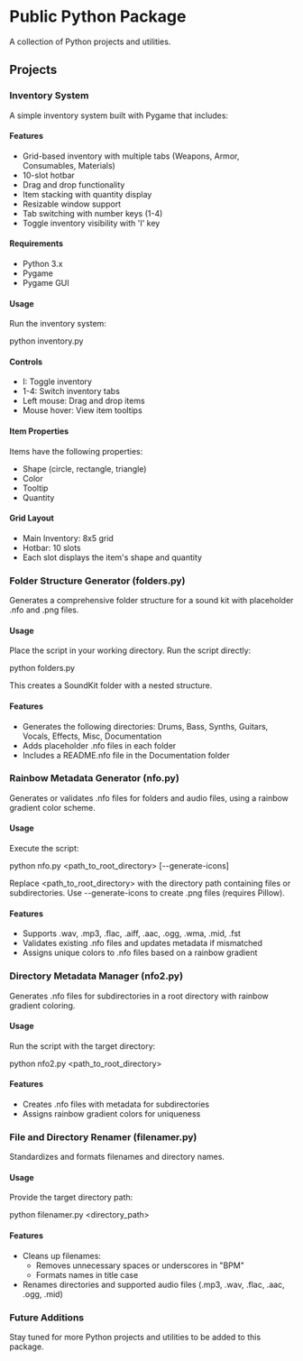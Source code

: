 # Public Python Package

A collection of Python projects and utilities.

## Projects

### Inventory System

A simple inventory system built with Pygame that includes:

#### Features
- Grid-based inventory with multiple tabs (Weapons, Armor, Consumables, Materials)
- 10-slot hotbar
- Drag and drop functionality 
- Item stacking with quantity display
- Resizable window support
- Tab switching with number keys (1-4)
- Toggle inventory visibility with 'I' key

#### Requirements
- Python 3.x
- Pygame
- Pygame GUI

#### Usage
Run the inventory system:

python inventory.py

#### Controls
- I: Toggle inventory
- 1-4: Switch inventory tabs
- Left mouse: Drag and drop items
- Mouse hover: View item tooltips

#### Item Properties
Items have the following properties:
- Shape (circle, rectangle, triangle)
- Color
- Tooltip
- Quantity

#### Grid Layout
- Main Inventory: 8x5 grid
- Hotbar: 10 slots
- Each slot displays the item's shape and quantity

### Folder Structure Generator (folders.py)

Generates a comprehensive folder structure for a sound kit with placeholder .nfo and .png files.

#### Usage
Place the script in your working directory. Run the script directly:

python folders.py

This creates a SoundKit folder with a nested structure.

#### Features
- Generates the following directories: Drums, Bass, Synths, Guitars, Vocals, Effects, Misc, Documentation
- Adds placeholder .nfo files in each folder
- Includes a README.nfo file in the Documentation folder

### Rainbow Metadata Generator (nfo.py)

Generates or validates .nfo files for folders and audio files, using a rainbow gradient color scheme.

#### Usage
Execute the script:

python nfo.py <path_to_root_directory> [--generate-icons]

Replace <path_to_root_directory> with the directory path containing files or subdirectories.
Use --generate-icons to create .png files (requires Pillow).

#### Features
- Supports .wav, .mp3, .flac, .aiff, .aac, .ogg, .wma, .mid, .fst
- Validates existing .nfo files and updates metadata if mismatched
- Assigns unique colors to .nfo files based on a rainbow gradient

### Directory Metadata Manager (nfo2.py)

Generates .nfo files for subdirectories in a root directory with rainbow gradient coloring.

#### Usage
Run the script with the target directory:

python nfo2.py <path_to_root_directory>


#### Features
- Creates .nfo files with metadata for subdirectories
- Assigns rainbow gradient colors for uniqueness

### File and Directory Renamer (filenamer.py)

Standardizes and formats filenames and directory names.

#### Usage
Provide the target directory path:

python filenamer.py <directory_path>

#### Features
- Cleans up filenames:
  - Removes unnecessary spaces or underscores in "BPM"
  - Formats names in title case
- Renames directories and supported audio files (.mp3, .wav, .flac, .aac, .ogg, .mid)

### Future Additions
Stay tuned for more Python projects and utilities to be added to this package.
